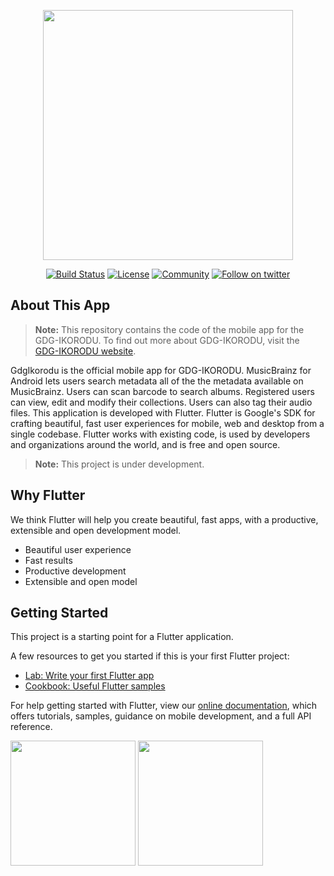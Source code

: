 <p align="center"><a href="https://gdgikorodu.com/" target="_blank"><img src="https://cdn.worldvectorlogo.com/logos/gdg-google-developer-group-logo.svg" width="400"></a></p>


<p align="center">
<a href="https://codemagic.io/apps/5e1b5ea9d24ec401251955d3/5e1b5ea9d24ec401251955d2/latest_build"><img src="https://api.codemagic.io/apps/5e1b5ea9d24ec401251955d3/5e1b5ea9d24ec401251955d2/status_badge.svg" alt="Build Status"></a>
<a href="LICENSE"><img src="https://img.shields.io/badge/License-MIT-green.svg" alt="License"></a>
<a href="https://gdgikorodu.com/"><img src="https://badges.frapsoft.com/os/v1/open-source.svg?v=103" alt="Community"></a>
<a href="https://twitter.com/intent/follow?screen_name=gdgikorodu"><img src="https://img.shields.io/twitter/follow/gdgikorodu.svg?style=social&label=Follow" alt="Follow on twitter"></a>
</p>


## About This App

> **Note:** This repository contains the code of the mobile app for the GDG-IKORODU. To find out more about GDG-IKORODU, visit the [GDG-IKORODU website](https://gdgikorodu.com).

GdgIkorodu is the official mobile app for GDG-IKORODU. MusicBrainz for Android
lets users search metadata all of the the metadata available on MusicBrainz. Users
can scan barcode to search albums. Registered users can view, edit and modify their collections. 
Users can also tag their audio files. This application is developed with Flutter.
Flutter is Google's SDK for crafting beautiful, fast user experiences for
mobile, web and desktop from a single codebase. Flutter works with existing
code, is used by developers and organizations around the world, and is free
and open source.
> **Note:** This project is under development.

## Why Flutter

We think Flutter will help you create beautiful, fast apps, with a productive,
extensible and open development model.

* Beautiful user experience
* Fast results
* Productive development
* Extensible and open model

## Getting Started

This project is a starting point for a Flutter application.

A few resources to get you started if this is your first Flutter project:

- [Lab: Write your first Flutter app](https://flutter.dev/docs/get-started/codelab)
- [Cookbook: Useful Flutter samples](https://flutter.dev/docs/cookbook)

For help getting started with Flutter, view our
[online documentation](https://flutter.dev/docs), which offers tutorials,
samples, guidance on mobile development, and a full API reference.

<a href="./app-release.apk"><img src="https://www.designpieces.com/wp-content/uploads/2016/02/google-play-badge.png" width="200"></img></a>
<a href="./runner.app"><img src="https://www.designpieces.com/wp-content/uploads/2016/02/download-on-the-app-store.png" width="200"></img></a>
